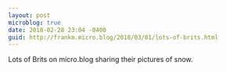 ```yaml
---
layout: post
microblog: true
date: 2018-02-28 23:04 -0400
guid: http://frankm.micro.blog/2018/03/01/lots-of-brits.html
---
```

Lots of Brits on micro.blog sharing their pictures of snow. 
